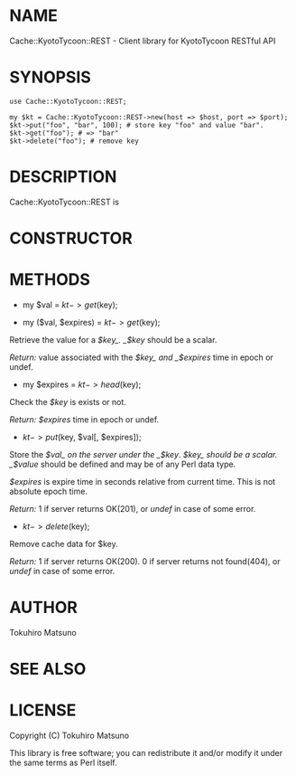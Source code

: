 # NAME

Cache::KyotoTycoon::REST - Client library for KyotoTycoon RESTful API

# SYNOPSIS

    use Cache::KyotoTycoon::REST;

    my $kt = Cache::KyotoTycoon::REST->new(host => $host, port => $port);
    $kt->put("foo", "bar", 100); # store key "foo" and value "bar".
    $kt->get("foo"); # => "bar"
    $kt->delete("foo"); # remove key

# DESCRIPTION

Cache::KyotoTycoon::REST is

# CONSTRUCTOR

# METHODS

- my $val = $kt->get($key);

- my ($val, $expires) = $kt->get($key);

Retrieve the value for a _$key_.  _$key_ should be a scalar.

_Return:_ value associated with the _$key_ and _$expires_ time in epoch or undef.

- my $expires = $kt->head($key);

Check the _$key_ is exists or not.

_Return:_ _$expires_ time in epoch or undef.

- $kt->put($key, $val[, $expires]);

Store the _$val_ on the server under the _$key_. _$key_ should be a scalar.
_$value_ should be defined and may be of any Perl data type.

_$expires_ is expire time in seconds relative from current time. This is not absolute epoch time.

_Return:_ 1 if server returns OK(201), or _undef_ in case of some error.

- $kt->delete($key);

Remove cache data for $key.

_Return:_ 1 if server returns OK(200).  0 if server returns not found(404), or _undef_ in case of some error.

# AUTHOR

Tokuhiro Matsuno <tokuhirom AAJKLFJEF GMAIL COM>

# SEE ALSO

# LICENSE

Copyright (C) Tokuhiro Matsuno

This library is free software; you can redistribute it and/or modify
it under the same terms as Perl itself.